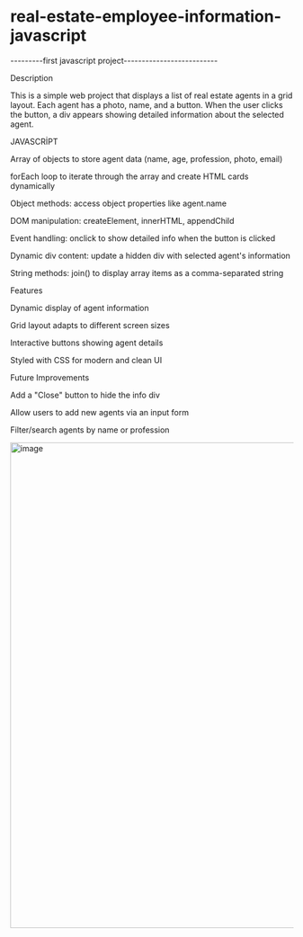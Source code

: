 # real-estate-employee-information-javascript
---------first javascript project--------------------------

Description

This is a simple web project that displays a list of real estate agents in a grid layout.
Each agent has a photo, name, and a button. When the user clicks the button, a div appears showing detailed information about the selected agent.

JAVASCRİPT


Array of objects to store agent data (name, age, profession, photo, email)

forEach loop to iterate through the array and create HTML cards dynamically

Object methods: access object properties like agent.name

DOM manipulation: createElement, innerHTML, appendChild

Event handling: onclick to show detailed info when the button is clicked

Dynamic div content: update a hidden div with selected agent's information

String methods: join() to display array items as a comma-separated string

Features

Dynamic display of agent information

Grid layout adapts to different screen sizes

Interactive buttons showing agent details

Styled with CSS for modern and clean UI

Future Improvements

Add a "Close" button to hide the info div

Allow users to add new agents via an input form

Filter/search agents by name or profession











<img width="1911" height="864" alt="image" src="https://github.com/user-attachments/assets/9db537d9-7534-487e-8bc5-3cbef5e57bde" />
